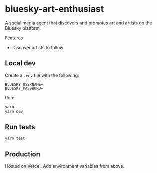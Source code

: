 # bluesky-art-enthusiast

A social media agent that discovers and promotes art and artists on the Bluesky platform.

Features

- Discover artists to follow

## Local dev

Create a `.env` file with the following:

```
BLUESKY_USERNAME=
BLUESKY_PASSWORD=
```

Run:

```bash
yarn
yarn dev
```

## Run tests

```bash
yarn test
```

## Production

Hosted on Vercel. Add environment variables from above.
